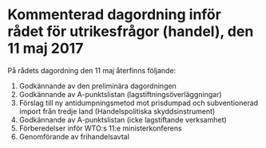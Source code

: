 # Kommenterad dagordning inför rådet för utrikesfrågor (handel), den 11 maj 2017

På rådets dagordning den 11 maj återfinns följande:

1. Godkännande av den preliminära dagordningen
2. Godkännande av A\-punktslistan (lagstiftningsöverläggningar)
3. Förslag till ny antidumpningsmetod mot prisdumpad och subventionerad import från tredje land (Handelspolitiska skyddsinstrument)
4. Godkännande av A\-punktslistan (icke lagstiftande verksamhet)
5. Förberedelser inför WTO:s 11:e ministerkonferens
6. Genomförande av frihandelsavtal
